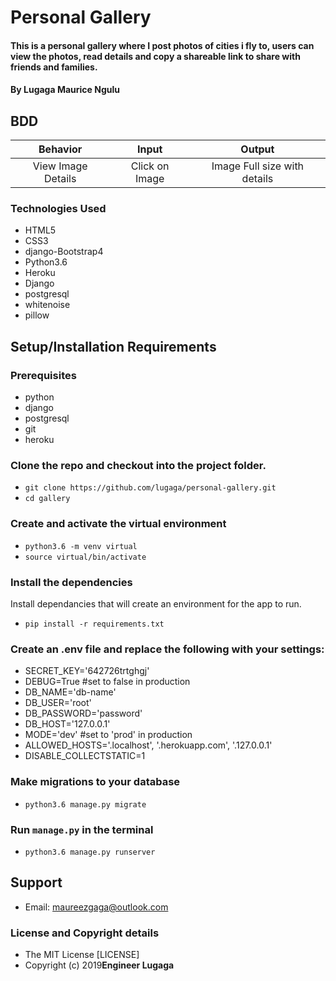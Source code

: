 # Personal Gallery

#### This is a personal gallery where I post photos of cities i fly to, users can view the photos, read details and copy a shareable link to share with friends and families.

#### By **Lugaga Maurice Ngulu**

## BDD
| Behavior| Input | Output |
| :-------------: | :-------------: | :-------------: |
| View Image Details | Click on Image  | Image Full size with details |

### Technologies Used

- HTML5
- CSS3
- django-Bootstrap4
- Python3.6
- Heroku
- Django
- postgresql
- whitenoise
- pillow

## Setup/Installation Requirements

### Prerequisites
- python
- django
- postgresql
- git
- heroku

### Clone the repo and checkout into the project folder.

- `git clone https://github.com/lugaga/personal-gallery.git`
- `cd gallery`

### Create and activate the virtual environment

- `python3.6 -m venv virtual`
- `source virtual/bin/activate`

### Install the dependencies

Install dependancies that will create an environment for the app to run.

- `pip install -r requirements.txt`

### Create an .env file and replace the following with your settings:

- SECRET_KEY='642726trtghgj'
- DEBUG=True #set to false in production
- DB_NAME='db-name'
- DB_USER='root'
- DB_PASSWORD='password'
- DB_HOST='127.0.0.1'
- MODE='dev' #set to 'prod' in production
- ALLOWED_HOSTS='.localhost', '.herokuapp.com', '.127.0.0.1'
- DISABLE_COLLECTSTATIC=1

### Make migrations to your database
- `python3.6 manage.py migrate`

### Run `manage.py` in the terminal

- `python3.6 manage.py runserver`

## Support
* Email: maureezgaga@outlook.com

### License and Copyright details
* The MIT License [LICENSE]
* Copyright (c) 2019**Engineer Lugaga**
